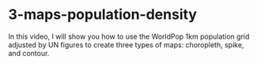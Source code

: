 # 3-maps-population-density
In this video, I will show you how to use the WorldPop 1km population grid adjusted by UN figures to create three types of maps: choropleth, spike, and contour.
